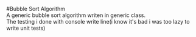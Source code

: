   #Bubble Sort Algorithm
<br>
A generic bubble sort algorithm writen in generic class.
<br>
The testing i done with console write line(i know it's bad i was too lazy to write unit tests)
